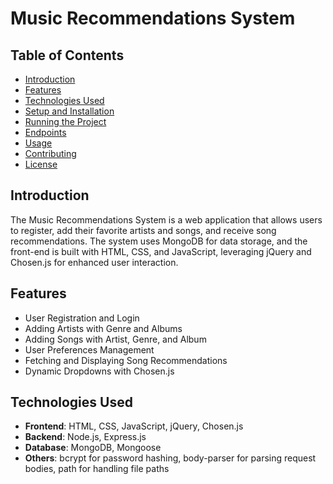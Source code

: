 # Music Recommendations System

## Table of Contents
- [Introduction](#introduction)
- [Features](#features)
- [Technologies Used](#technologies-used)
- [Setup and Installation](#setup-and-installation)
- [Running the Project](#running-the-project)
- [Endpoints](#endpoints)
- [Usage](#usage)
- [Contributing](#contributing)
- [License](#license)

## Introduction
The Music Recommendations System is a web application that allows users to register, add their favorite artists and songs, and receive song recommendations. The system uses MongoDB for data storage, and the front-end is built with HTML, CSS, and JavaScript, leveraging jQuery and Chosen.js for enhanced user interaction.

## Features
- User Registration and Login
- Adding Artists with Genre and Albums
- Adding Songs with Artist, Genre, and Album
- User Preferences Management
- Fetching and Displaying Song Recommendations
- Dynamic Dropdowns with Chosen.js

## Technologies Used
- **Frontend**: HTML, CSS, JavaScript, jQuery, Chosen.js
- **Backend**: Node.js, Express.js
- **Database**: MongoDB, Mongoose
- **Others**: bcrypt for password hashing, body-parser for parsing request bodies, path for handling file paths

